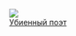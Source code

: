 ![](/books/prose_classic/Гийом%20Аполлинер/Убиенный%20поэт.jpg)  
[Убиенный поэт](/books/prose_classic/Гийом%20Аполлинер/Убиенный%20поэт)
